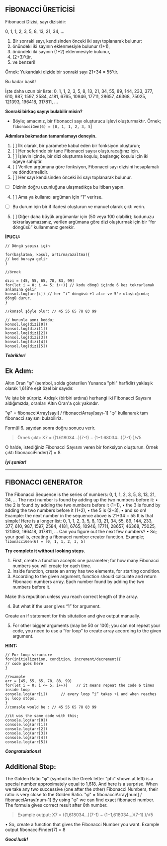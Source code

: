 ## FİBONACCİ ÜRETİCİSİ

Fibonacci Dizisi, sayı dizisidir:

0, 1, 1, 2, 3, 5, 8, 13, 21, 34, ...

1. Bir sonraki sayı, kendisinden önceki iki sayı toplanarak bulunur:
2. önündeki iki sayının eklenmesiyle bulunur (1+1),
3. önündeki iki sayının (1+2) eklenmesiyle bulunur,
4. (2+3)'tür,
5. ve benzeri!

Örnek: Yukarıdaki dizide bir sonraki sayı 21+34 = 55'tir.

Bu kadar basit!

İşte daha uzun bir liste:
0, 1, 1, 2, 3, 5, 8, 13, 21, 34, 55, 89, 144, 233, 377, 610, 987, 1597, 2584, 4181, 6765, 10946, 17711, 28657, 46368, 75025, 121393, 196418, 317811, ...

**Sonraki birkaç sayıyı bulabilir misin?**

* Böyle; amacınız, bir fibonacci sayı oluşturucu işlevi oluşturmaktır. Örnek; `fibonacciGen(6) = [0, 1, 1, 2, 3, 5`]

**Adımlara bakmadan tamamlamayı deneyin.**

1. [ ] İlk olarak, bir parametre kabul eden bir fonksiyon oluşturun;
2. [ ] Her seferinde bir tane Fibonacci sayısı oluşturacağınız için.
3. [ ] İşlevin içinde, bir dizi oluşturma koşulu, başlangıç koşulu için iki öğeye sahiptir.
4. [ ] Verilen argümana göre fonksiyon, Fibonacci sayı dizisini hesaplamalı ve döndürmelidir.
5. [ ] Her sayı kendisinden önceki iki sayı toplanarak bulunur.

* [ ] Dizinin doğru uzunluğuna ulaşmadıkça bu itibarı yapın.

4. [ ] Ama ya kullanıcı argüman için “1” verirse.

* [ ] Bu durum için bir if ifadesi oluşturun ve manuel olarak çıktı verin.

5. [ ] Diğer daha büyük argümanlar için (50 veya 100 olabilir); kodunuzu tekrarlayamazsınız, verilen argümana göre dizi oluşturmak için bir “for döngüsü” kullanmanız gerekir.

**İPUCU:**

```
// Döngü yapısı için

for(başlatma, koşul, artırma/azaltma){
// kod buraya gelir
}
```

```
//örnek

dizi = [45, 55, 65, 78, 83, 99]
for(let i = 0; i <= 5; i++){ // kodu döngü içinde 6 kez tekrarlamak anlamına gelir
konsol.log(arr[i]) // her “i” döngüsü +1 alır ve 5'e ulaştığında; döngü durur.
}

//konsol şöyle olur: // 45 55 65 78 83 99
```

```
// bununla aynı koddu;
konsol.log(dizi[0])
konsol.log(dizi[1])
konsol.log(dizi[2])
konsol.log(dizi[3])
konsol.log(dizi[4])
konsol.log(dizi[5])
```

***Tebrikler!***

## Ek Adım:

Altın Oran "φ" (sembol, solda gösterilen Yunanca "phi" harfidir) yaklaşık olarak 1,618'e eşit özel bir sayıdır.

Ve işte bir sürpriz. Ardışık (birbiri ardına) herhangi iki Fibonacci Sayısını aldığımızda, oranları Altın Oran'a çok yakındır.

"φ" = fibonacciArray[sayı] / fibonacciArray[sayı-1] "φ" kullanarak tam fibonacci sayısını bulabiliriz.

Formül 6. sayıdan sonra doğru sonucu verir.

> Örnek çıktı: X7 = ((1.618034...)(7-1) − (1−1.68034...)(7-1) )/√5

O halde, istediğiniz Fibonacci Sayısını veren bir fonksiyon oluşturun. Örnek çıktı fibonacciFinder(7) = 8

***İyi şanlar!***

---

## FIBONACCI GENERATOR

The Fibonacci Sequence is the series of numbers:
0, 1, 1, 2, 3, 5, 8, 13, 21, 34, ...
The next number is found by adding up the two numbers before it:
•	the 2 is found by adding the two numbers before it (1+1),
•	the 3 is found by adding the two numbers before it (1+2),
•	the 5 is (2+3),
•	and so on!
Example: the next number in the sequence above is 21+34 = 55
It is that simple!
Here is a longer list:
0, 1, 1, 2, 3, 5, 8, 13, 21, 34, 55, 89, 144, 233, 377, 610, 987, 1597, 2584, 4181, 6765, 10946, 17711, 28657, 46368, 75025, 121393, 196418, 317811, ...
Can you figure out the next few numbers?
•	So; your goal is, creating a fibonacci number creater function. Example; `fibonacciGen(6) = [0, 1, 1, 2, 3, 5]`

**Try complete it without looking steps.**

1. First, create a function accepts one parameter; for how many Fibonacci numbers you will create for each time.
2. Inside function, create an array has two elements, for starting condition.
3. According to the given argument, function should calculate and return Fibonacci numbers array. Each number found by adding the two numbers before it.

Make this reputition unless you reach correct length of the array.

4. But what if the user gives “1” for argument.

Create an if statement for this situtation and give output manually.

5. For other bigger arguments (may be 50 or 100); you can not repeat your code, you need to use a “for loop” to create array according to the given argument.

**HINT:**

```
// For loop structure
for(initialization, condition, increment/decrement){
// code goes here
}
```

```
//example
arr = [45, 55, 65, 78, 83, 99]
for(let i = 0; i <= 5; i++){    // it means repeat the code 6 times inside loop
console.log(arr[i])      // every loop “i” takes +1 and when reaches 5; loop stops.
}
//console would be : // 45 55 65 78 83 99
```

```
//it was the same code with this;
console.log(arr[0])
console.log(arr[1])
console.log(arr[2])
console.log(arr[3])
console.log(arr[4])
console.log(arr[5])
```

***Congratulations!***

## Additional Step:

The Golden Ratio "φ" (symbol is the Greek letter "phi" shown at left)
is a special number approximately equal to 1,618.
And here is a surprise. When we take any two successive (one after the other) Fibonacci Numbers, their ratio is very close to the Golden Ratio.
"φ" = fibonacciArray[num] / fibonacciArray[num-1]
By using "φ" we can find exact fibonacci number. The formula gives correct result after 6th number.

> Example output:    X7 = ((1,618034...)(7-1) − (1−1,618034...)(7-1) )/√5

•	So, create a function that gives the Fibonacci Number you want. Example output fibonacciFinder(7) = 8

***Good luck!***
